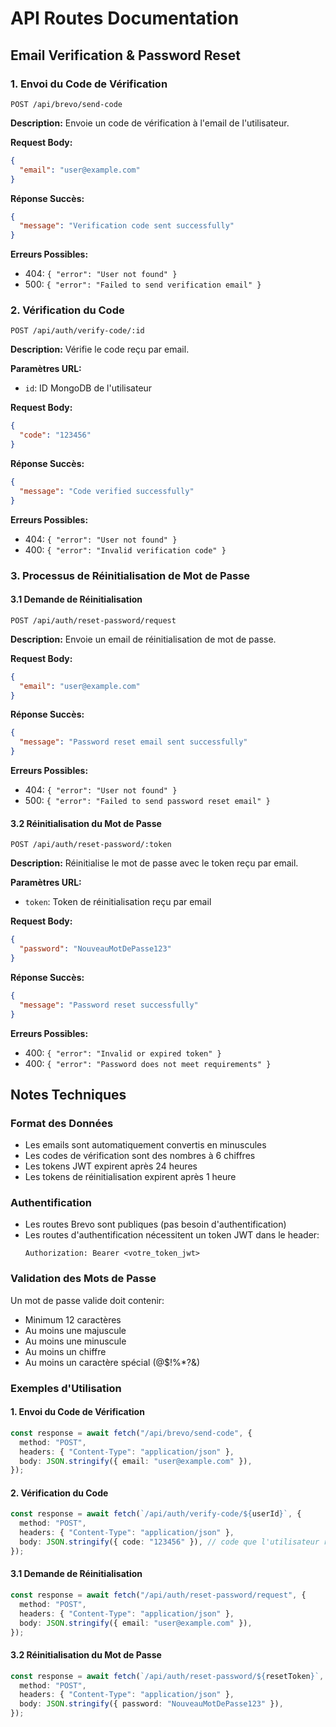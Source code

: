 # API Routes Documentation

## Email Verification & Password Reset

### 1. Envoi du Code de Vérification

```http
POST /api/brevo/send-code
```

**Description:** Envoie un code de vérification à l'email de l'utilisateur.

**Request Body:**

```json
{
  "email": "user@example.com"
}
```

**Réponse Succès:**

```json
{
  "message": "Verification code sent successfully"
}
```

**Erreurs Possibles:**

- 404: `{ "error": "User not found" }`
- 500: `{ "error": "Failed to send verification email" }`

### 2. Vérification du Code

```http
POST /api/auth/verify-code/:id
```

**Description:** Vérifie le code reçu par email.

**Paramètres URL:**

- `id`: ID MongoDB de l'utilisateur

**Request Body:**

```json
{
  "code": "123456"
}
```

**Réponse Succès:**

```json
{
  "message": "Code verified successfully"
}
```

**Erreurs Possibles:**

- 404: `{ "error": "User not found" }`
- 400: `{ "error": "Invalid verification code" }`

### 3. Processus de Réinitialisation de Mot de Passe

#### 3.1 Demande de Réinitialisation

```http
POST /api/auth/reset-password/request
```

**Description:** Envoie un email de réinitialisation de mot de passe.

**Request Body:**

```json
{
  "email": "user@example.com"
}
```

**Réponse Succès:**

```json
{
  "message": "Password reset email sent successfully"
}
```

**Erreurs Possibles:**

- 404: `{ "error": "User not found" }`
- 500: `{ "error": "Failed to send password reset email" }`

#### 3.2 Réinitialisation du Mot de Passe

```http
POST /api/auth/reset-password/:token
```

**Description:** Réinitialise le mot de passe avec le token reçu par email.

**Paramètres URL:**

- `token`: Token de réinitialisation reçu par email

**Request Body:**

```json
{
  "password": "NouveauMotDePasse123"
}
```

**Réponse Succès:**

```json
{
  "message": "Password reset successfully"
}
```

**Erreurs Possibles:**

- 400: `{ "error": "Invalid or expired token" }`
- 400: `{ "error": "Password does not meet requirements" }`

## Notes Techniques

### Format des Données

- Les emails sont automatiquement convertis en minuscules
- Les codes de vérification sont des nombres à 6 chiffres
- Les tokens JWT expirent après 24 heures
- Les tokens de réinitialisation expirent après 1 heure

### Authentification

- Les routes Brevo sont publiques (pas besoin d'authentification)
- Les routes d'authentification nécessitent un token JWT dans le header:
  ```
  Authorization: Bearer <votre_token_jwt>
  ```

### Validation des Mots de Passe

Un mot de passe valide doit contenir:

- Minimum 12 caractères
- Au moins une majuscule
- Au moins une minuscule
- Au moins un chiffre
- Au moins un caractère spécial (@$!%\*?&)

### Exemples d'Utilisation

#### 1. Envoi du Code de Vérification

```typescript
const response = await fetch("/api/brevo/send-code", {
  method: "POST",
  headers: { "Content-Type": "application/json" },
  body: JSON.stringify({ email: "user@example.com" }),
});
```

#### 2. Vérification du Code

```typescript
const response = await fetch(`/api/auth/verify-code/${userId}`, {
  method: "POST",
  headers: { "Content-Type": "application/json" },
  body: JSON.stringify({ code: "123456" }), // code que l'utilisateur rentrera
});
```

#### 3.1 Demande de Réinitialisation

```typescript
const response = await fetch("/api/auth/reset-password/request", {
  method: "POST",
  headers: { "Content-Type": "application/json" },
  body: JSON.stringify({ email: "user@example.com" }),
});
```

#### 3.2 Réinitialisation du Mot de Passe

```typescript
const response = await fetch(`/api/auth/reset-password/${resetToken}`, {
  method: "POST",
  headers: { "Content-Type": "application/json" },
  body: JSON.stringify({ password: "NouveauMotDePasse123" }),
});
```
